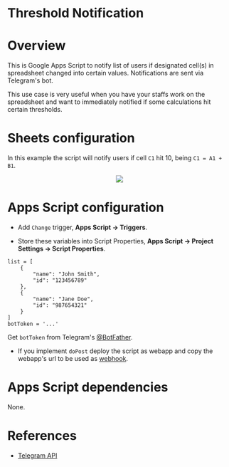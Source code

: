 # Threshold Notification

# Overview
This is Google Apps Script to notify list of users if designated cell(s) in spreadsheet changed into certain values. Notifications are sent via Telegram's bot.

This use case is very useful when you have your staffs work on the spreadsheet and want to immediately notified if some calculations hit certain thresholds.

# Sheets configuration
In this example the script will notify users if cell `C1` hit 10, being `C1 = A1 + B1`.

<div align="center"><img src="https://github.com/user-attachments/assets/ab6ae6be-d11b-464b-aede-06118f394f92" /></div>

# Apps Script configuration
- Add `Change` trigger, **Apps Script -> Triggers**.

- Store these variables into Script Properties, **Apps Script -> Project Settings -> Script Properties**.
```
list = [
	{
		"name": "John Smith",
		"id": "123456789"
	},
	{
		"name": "Jane Doe",
		"id": "987654321"
	}
]
botToken = '...'
```
Get `botToken` from Telegram's [@BotFather](https://t.me/BotFather).

- If you implement `doPost` deploy the script as webapp and copy the webapp's url to be used as [webhook](https://core.telegram.org/bots/api#setwebhook).

# Apps Script dependencies
None.

# References
- [Telegram API](https://core.telegram.org/api)
